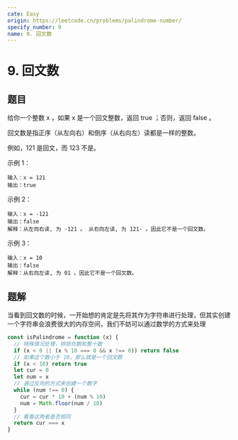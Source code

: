 ```yaml
---
cate: Easy
origin: https://leetcode.cn/problems/palindrome-number/
specify_number: 9
name: 9. 回文数
---
```


# 9. 回文数

## 题目

给你一个整数 x ，如果 x 是一个回文整数，返回 true ；否则，返回 false 。

回文数是指正序（从左向右）和倒序（从右向左）读都是一样的整数。

例如，121 是回文，而 123 不是。


示例 1：

```
输入：x = 121
输出：true
```

示例 2：

```
输入：x = -121
输出：false
解释：从左向右读, 为 -121 。 从右向左读, 为 121- 。因此它不是一个回文数。
```

示例 3：

```
输入：x = 10
输出：false
解释：从右向左读, 为 01 。因此它不是一个回文数。
```

## 题解

当看到回文数的时候，一开始想的肯定是先将其作为字符串进行处理，但其实创建一个字符串会浪费很大的内存空间，我们不妨可以通过数学的方式来处理

```js
const isPalindrome = function (x) {
  // 特殊情况处理，排除负数和整十数
  if (x < 0 || (x % 10 === 0 && x !== 0)) return false
  // 如果这个数小于 10，那么就是一个回文数
  if (x < 10) return true
  let cur = 0
  let num = x
  // 通过反向的方式来创建一个数字
  while (num !== 0) {
    cur = cur * 10 + (num % 10)
    num = Math.floor(num / 10)
  }
  // 看看这两者是否相同
  return cur === x
}
```